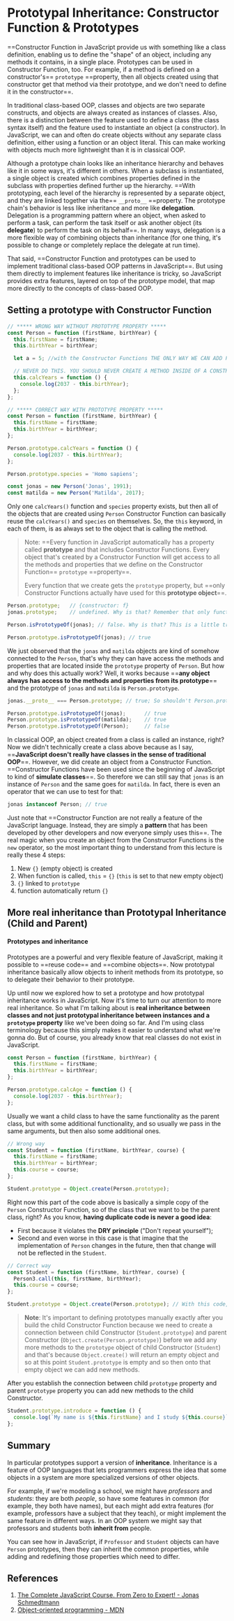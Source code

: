 # Prototypal Inheritance: Constructor Function & Prototypes

==Constructor Function in JavaScript provide us with something like a class definition, enabling us to define the "shape" of an object, including any methods it contains, in a single place. Prototypes can be used in Constructor Function, too. For example, if a method is defined on a constructor's== `prototype` ==property, then all objects created using that constructor get that method via their prototype, and we don't need to define it in the constructor==.

In traditional class-based OOP, classes and objects are two separate constructs, and objects are always created as instances of classes. Also, there is a distinction between the feature used to define a class (the class syntax itself) and the feature used to instantiate an object (a constructor). In JavaScript, we can and often do create objects without any separate class definition, either using a function or an object literal. This can make working with objects much more lightweight than it is in classical OOP.

Although a prototype chain looks like an inheritance hierarchy and behaves like it in some ways, it's different in others. When a subclass is instantiated, a single object is created which combines properties defined in the subclass with properties defined further up the hierarchy. ==With prototyping, each level of the hierarchy is represented by a separate object, and they are linked together via the== `__proto__` ==property. The prototype chain's behavior is less like inheritance and more like **delegation**. Delegation is a programming pattern where an object, when asked to perform a task, can perform the task itself or ask another object (its **delegate**) to perform the task on its behalf==. In many ways, delegation is a more flexible way of combining objects than inheritance (for one thing, it's possible to change or completely replace the delegate at run time).

That said, ==Constructor Function and prototypes can be used to implement traditional class-based OOP patterns in JavaScript==. But using them directly to implement features like inheritance is tricky, so JavaScript provides extra features, layered on top of the prototype model, that map more directly to the concepts of class-based OOP.

## Setting a prototype with Constructor Function

```js
// ***** WRONG WAY WITHOUT PROTOTYPE PROPERTY *****
const Person = function (firstName, birthYear) {
  this.firstName = firstName;
  this.birthYear = birthYear;

  let a = 5; //with the Constructor Functions THE ONLY WAY WE CAN ADD PROPERTIES TO AN OBJECT IS WITH THE 'THIS' KEYWORD.

  // NEVER DO THIS. YOU SHOULD NEVER CREATE A METHOD INSIDE OF A CONSTRUCTOR FUNCTION. That's because imagine we were gonna create a 100 or 1000 or even 10000 of Person objects using this Constructor Function. Then what would happen, is that each of these objects would carry around this function here. So if we had a 1000 objects, we would essentially create a 1000 copies of this function. And so that would be terrible for the performance of our code. But instead to solve this problem, we are gonna use prototypes and prototype inheritance.
  this.calcYears = function () {
    console.log(2037 - this.birthYear);
  };
};

// ***** CORRECT WAY WITH PROTOTYPE PROPERTY *****
const Person = function (firstName, birthYear) {
  this.firstName = firstName;
  this.birthYear = birthYear;
};

Person.prototype.calcYears = function () {
  console.log(2037 - this.birthYear);
};

Person.prototype.species = 'Homo sapiens';

const jonas = new Person('Jonas', 1991);
const matilda = new Person('Matilda', 2017);
```

Only one `calcYears()` function and `species` property exists, but then all of the objects that are created using `Person` Constructor Function can basically reuse the `calcYears()` and `species` on themselves. So, the `this` keyword, in each of them, is as always set to the object that is calling the method.

> Note: ==Every function in JavaScript automatically has a property called **prototype** and that includes Constructor Functions. Every object that's created by a Constructor Function will get access to all the methods and properties that we define on the Constructor Function== `prototype` ==property==.
>
> Every function that we create gets the `prototype` property, but ==only Constructor Functions actually have used for this **prototype object**==.

```js
Person.prototype;	// {constructor: f}
jonas.prototype;	// undefined. Why is that? Remember that only functions have access to the prototype and jonas is not a function, jonas is an object.

Person.isPrototypeOf(jonas); // false. Why is that? This is a little tricky but Person is a Constructor Function. Instead, will need to check Person.prototype which is the object that contains all the properties and methods we have available on Person.

Person.prototype.isPrototypeOf(jonas); // true
```

We just observed that the `jonas` and `matilda` objects are kind of somehow connected to the `Person`, that's why they can have access the methods and properties that are located inside the `prototype` property of `Person`. But how and why does this actually work? Well, it works because ==**any object always has access to the methods and properties from its prototype**== and the prototype of `jonas` and `matilda` is `Person.prototype`.

```js
jonas.__proto__ === Person.prototype; // true; So shouldn't Person.prototype be the prototype of Person? Well, actually, no. So this is the confusing part, Person.prototype is actually not the prototype of Person, but instead it is what's gonna be used as the prototype of all the objects that are created with the Person Constructor Function.

Person.prototype.isPrototypeOf(jonas);		// true
Person.prototype.isPrototypeOf(matilda);	// true
Person.prototype.isPrototypeOf(Person);		// false
```

In classical OOP, an object created from a class is called an instance, right? Now we didn't technically create a class above because as I say, ==**JavaScript doesn't really have classes in the sense of traditional OOP**==. However, we did create an object from a Constructor Function. ==Constructor Functions have been used since the beginning of JavaScript to kind of **simulate classes**==. So therefore we can still say that `jonas` is an instance of `Person` and the same goes for `matilda`. In fact, there is even an operator that we can use to test for that:

```js
jonas instanceof Person; // true
```

Just note that ==Constructor Function are not really a feature of the JavaScript language. Instead, they are simply a **pattern** that has been developed by other developers and now everyone simply uses this==. The real magic when you create an object from the Constructor Functions is the `new` operator, so the most important thing to understand from this lecture is really these 4 steps:

1. New `{}` (empty object) is created
2. When function is called, `this` = `{}` (`this` is set to that new empty object)
3. `{}` linked to `prototype`
4. function automatically return `{}`

## More real inheritance than Prototypal Inheritance (Child and Parent)

#### Prototypes and inheritance

Prototypes are a powerful and very flexible feature of JavaScript, making it possible to ==reuse code== and ==combine objects==. Now prototypal inheritance basically allow objects to inherit methods from its prototype, so to delegate their behavior to their prototype.

Up until now we explored how to set a prototype and how prototypal inheritance works in JavaScript. Now it's time to turn our attention to more real inheritance. So what I'm talking about is **real inheritance between classes and not just prototypal inheritance between instances and a `prototype` property** like we've been doing so far. And I'm using class terminology because this simply makes it easier to understand what we're gonna do. But of course, you already know that real classes do not exist in JavaScript.

```js
const Person = function (firstName, birthYear) {
  this.firstName = firstName;
  this.birthYear = birthYear;
};

Person.prototype.calcAge = function () {
  console.log(2037 - this.birthYear);
};
```

Usually we want a child class to have the same functionality as the parent class, but with some additional functionality, and so usually we pass in the same arguments, but then also some additional ones.

```js
// Wrong way
const Student = function (firstName, birthYear, course) {
  this.firstName = firstName;
  this.birthYear = birthYear;
  this.course = course;
};

Student.prototype = Object.create(Person.prototype);
```

Right now this part of the code above is basically a simple copy of the `Person` Constructor Function, so of the class that we want to be the parent class, right? As you know, **having duplicate code is never a good idea**:

- First because it violates the **DRY principle** ("Don't repeat yourself");
- Second and even worse in this case is that imagine that the implementation of `Person` changes in the future, then that change will not be reflected in the `Student`.

```js
// Correct way
const Student = function (firstName, birthYear, course) {
  Person3.call(this, firstName, birthYear);
  this.course = course;
};

Student.prototype = Object.create(Person.prototype); // With this code, the Student.prototype object is now an object that inherits from Person.prototype
```

> **Note**: It's important to defining prototypes manually exactly after you build the child Constructor Function because we need to create a connection between child Constructor (`Student.prototype`) and parent Constructor (`Object.create(Person.prototype)`) before we add any more methods to the `prototype` object of child Constructor (`Student`) and that's because `Object.create()` will return an empty object and so at this point `Student.prototype` is empty and so then onto that empty object we can add new methods.

After you establish the connection between child `prototype` property and parent `prototype` property you can add new methods to the child Constructor.

```js
Student.prototype.introduce = function () {
  console.log(`My name is ${this.firstName} and I study ${this.course}`);
};
```

## Summary

In particular prototypes support a version of **inheritance**. Inheritance is a feature of OOP languages that lets programmers express the idea that some objects in a system are more specialized versions of other objects.

For example, if we're modeling a school, we might have *professors* and *students*: they are both *people*, so have some features in common (for example, they both have names), but each might add extra features (for example, professors have a subject that they teach), or might implement the same feature in different ways. In an OOP system we might say that professors and students both **inherit from** people.

You can see how in JavaScript, if `Professor` and `Student` objects can have `Person` prototypes, then they can inherit the common properties, while adding and redefining those properties which need to differ.

## References

1. [The Complete JavaScript Course. From Zero to Expert! - Jonas Schmedtmann](https://www.udemy.com/course/the-complete-javascript-course/?utm_source=adwords&utm_medium=udemyads&utm_campaign=JavaScript_v.PROF_la.EN_cc.ROWMTA-B_ti.6368&utm_content=deal4584&utm_term=_._ag_130756014153_._ad_558386196906_._kw__._de_c_._dm__._pl__._ti_dsa-774930039569_._li_1011789_._pd__._&matchtype=&gclid=CjwKCAjwiuuRBhBvEiwAFXKaNCuaAhZ8UB5kIldtb76eeAyfM0SUKeceBq3FKF24pNxDVe-_g0-DPxoCnWwQAvD_BwE)
1. [Object-oriented programming - MDN](https://developer.mozilla.org/en-US/docs/Learn/JavaScript/Objects/Object-oriented_programming)